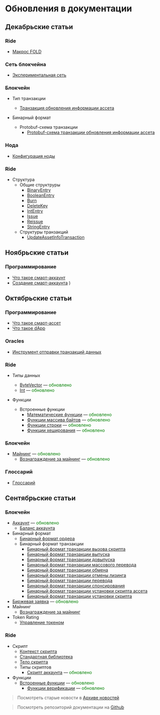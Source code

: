 # Обновления в документации

## Декабрьские статьи

### Ride

* [Макрос FOLD<N>](ride/fold-macro)

### Сеть блокчейна

* [Экспериментальная сеть](blockchain/blockchain-network/stage-network)

### Блокчейн

* Тип транзакции
  * [Транзакция обновления информации ассета](blockchain/transaction-type/update-asset-info-transaction)

* Бинарный формат
  * Protobuf-схема транзакции
    * [Protobuf-схема транзакции обновления информации ассета](blockchain/binary-format/transaction-protobuf-scheme/update-asset-info-transaction-protobuf-scheme)

### Нода

* [Конфигурация ноды](waves-node/node-configuration)

### Ride

* Структура
  * Общие структруры
    * [BinaryEntry](ride/structures/common-structures/binary-entry)
    * [BooleanEntry](ride/structures/common-structures/boolean-entry)
    * [Burn](ride/structures/common-structures/burn)
    * [DeleteKey](ride/structures/common-structures/delete-key)
    * [IntEntry](ride/structures/common-structures/int-entry)
    * [Issue](ride/structures/common-structures/issue)
    * [Reissue](ride/structures/common-structures/reissue)
    * [StringEntry](ride/structures/common-structures/string-entry)
  * Структуры транзакций
    * [UpdateAssetInfoTransaction](ride/structures/transaction-structures/update-asset-info-transaction)

## Ноябрьские статьи

### Программирование

* [Что такое смарт-аккаунт](smart-contracts/what-is-smart-account)
* [Создание смарт-аккаунта](smart-contracts/how-to-create-smart-account)
)

## Октябрьские статьи

### Программирование

* [Что такое смарт-ассет](smart-contracts/what-is-smart-asset)
* [Что такое dApp](smart-contracts/what-is-a-dapp)

### Oracles

* [Инструмент отправки транзакций данных](/ru/ecosystem/waves-oracles/data-transaction-tool)

### Ride

* Типы данных
  * [ByteVector](ride/data-types/byte-vector) — <span style="color:green">обновлено</span>
  * [Int](ride/data-types/int) — <span style="color:green">обновлено</span>

* Функции
  * Встроенные функции
    * [Математические функции](ride/functions/built-in-functions/math-functions) — <span style="color:green">обновлено</span>
    * [Функции массива байтов](ride/functions/built-in-functions/byte-array-functions) — <span style="color:green">обновлено</span>
    * [Функции строки](ride/functions/built-in-functions/string-functions) — <span style="color:green">обновлено</span>
    * [Функции хеширования](ride/functions/built-in-functions/hashing-functions) — <span style="color:green">обновлено</span>

### Блокчейн

* [Майнинг](blockchain/mining) — <span style="color:green">обновлено</span>
  * [Вознаграждение за майнинг](blockchain/mining/mining-reward) — <span style="color:green">обновлено</span>

### Глоссарий

* [Глоссарий](glossary/glossary)

## Сентябрьские статьи

### Блокчейн

* [Аккаунт](blockchain/account) — <span style="color:green">обновлено</span>
  * [Баланс аккаунта](blockchain/account/account-balance)
* Бинарный формат
  * [Бинарный формат ордера](blockchain/binary-format/order-binary-format)
  * Бинарный формат транзакции
    * [Бинарный формат транзакции вызова скрипта](blockchain/binary-format/transaction-binary-format/invoke-script-transaction-binary-format)
    * [Бинарный формат транзакции выпуска](blockchain/binary-format/transaction-binary-format/issue-transaction-binary-format)
    * [Бинарный формат транзакции довыпуска](blockchain/binary-format/transaction-binary-format/reissue-transaction-binary-format)
    * [Бинарный формат транзакции массового перевода](blockchain/binary-format/transaction-binary-format/mass-transfer-transaction-binary-format)
    * [Бинарный формат транзакции обмена](blockchain/binary-format/transaction-binary-format/exchange-transaction-binary-format)
    * [Бинарный формат транзакции отмены лизинга](blockchain/binary-format/transaction-binary-format/lease-cancel-transaction-binary-format)
    * [Бинарный формат транзакции перевода](blockchain/binary-format/transaction-binary-format/transfer-transaction-binary-format)
    * [Бинарный формат транзакции спонсирования](blockchain/binary-format/transaction-binary-format/sponsor-fee-transaction-binary-format)
    * [Бинарный формат транзакции установки скрипта ассета](blockchain/binary-format/transaction-binary-format/set-asset-script-transaction-binary-format)
    * [Бинарный формат транзакции установки скрипта](blockchain/binary-format/transaction-binary-format/set-script-transaction-binary-format)
* [Биржевая заявка](blockchain/order) — <span style="color:green">обновлено</span>
* Майнинг
  * [Вознаграждение за майнинг](/ru/blockchain/mining/mining-reward)
* Token Rating
  * [Управление токеном](waves-token-rating/token-management)

### Ride

* Скрипт
  * [Контекст скрипта](ride/script/script-context)
  * [Стандартная библиотека](ride/script/standard-library)
  * [Тело скрипта](ride/script/script-body)
  * Типы скриптов
    * [Скрипт аккаунта](ride/script/script-types/account-script) — <span style="color:green">обновлено</span>
* Функции
  * [Встроенные функции](ride/functions/built-in-functions) — <span style="color:green">обновлено</span>
    * [Функции верификации](ride/functions/built-in-functions/verification-functions) — <span style="color:green">обновлено</span>

> Посмотреть старые новости в [Aрхиве новостей](miscellaneous/news-archive)

> Посмотреть репозиторий документации на [Github](https://github.com/wavesplatform/waves-documentation)
